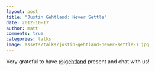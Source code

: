 ```yaml
---
layout: post
title: "Justin Gehtland: Never Settle"
date: 2012-10-17
author: matt
comments: true
categories: talks
image: assets/talks/justin-gehtland-never-settle-1.jpg
---
```


Very grateful to have [@jgehtland](https://twitter.com/jgehtland) present and chat with us!
